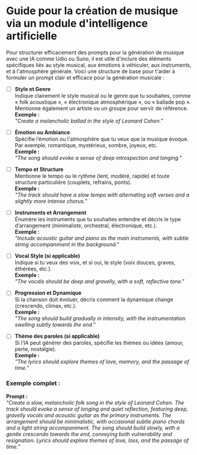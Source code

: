 <style>.md-header{display:none;}</style>

#  Guide pour la création de musique via un module d'intelligence artificielle

Pour structurer efficacement des prompts pour la génération de musique avec une IA comme Udio ou Suno, il est utile d'inclure des éléments spécifiques liés au style musical, aux émotions à véhiculer, aux instruments, et à l'atmosphère générale. Voici une structure de base pour t'aider à formuler un prompt clair et efficace pour la génération musicale :

- [ ] **Style et Genre**  
   Indique clairement le style musical ou le genre que tu souhaites, comme « folk acoustique », « électronique atmosphérique », ou « ballade pop ». Mentionne également un artiste ou un groupe pour servir de référence.  
   **Exemple :**  
   _"Create a melancholic ballad in the style of Leonard Cohen."_

- [ ] **Émotion ou Ambiance**  
   Spécifie l’émotion ou l'atmosphère que tu veux que la musique évoque. Par exemple, romantique, mystérieux, sombre, joyeux, etc.  
   **Exemple :**  
   _"The song should evoke a sense of deep introspection and longing."_

- [ ] **Tempo et Structure**  
   Mentionne le tempo ou le rythme (lent, modéré, rapide) et toute structure particulière (couplets, refrains, ponts).  
   **Exemple :**  
   _"The track should have a slow tempo with alternating soft verses and a slightly more intense chorus."_

- [ ] **Instruments et Arrangement**  
   Énumère les instruments que tu souhaites entendre et décris le type d’arrangement (minimaliste, orchestral, électronique, etc.).  
   **Exemple :**  
   _"Include acoustic guitar and piano as the main instruments, with subtle string accompaniment in the background."_

- [ ] **Vocal Style (si applicable)**  
   Indique si tu veux des voix, et si oui, le style (voix douces, graves, éthérées, etc.).  
   **Exemple :**  
   _"The vocals should be deep and gravelly, with a soft, reflective tone."_

- [ ] **Progression et Dynamique**  
   Si la chanson doit évoluer, décris comment la dynamique change (crescendo, climax, etc.).  
   **Exemple :**  
   _"The song should build gradually in intensity, with the instrumentation swelling subtly towards the end."_

- [ ] **Thème des paroles (si applicable)**  
   Si l’IA peut générer des paroles, spécifie les thèmes ou idées (amour, perte, nostalgie).  
   **Exemple :**  
   _"The lyrics should explore themes of love, memory, and the passage of time."_

### Exemple complet :
**Prompt :**  
_"Create a slow, melancholic folk song in the style of Leonard Cohen. The track should evoke a sense of longing and quiet reflection, featuring deep, gravelly vocals and acoustic guitar as the primary instruments. The arrangement should be minimalistic, with occasional subtle piano chords and a light string accompaniment. The song should build slowly, with a gentle crescendo towards the end, conveying both vulnerability and resignation. Lyrics should explore themes of love, loss, and the passage of time."_



